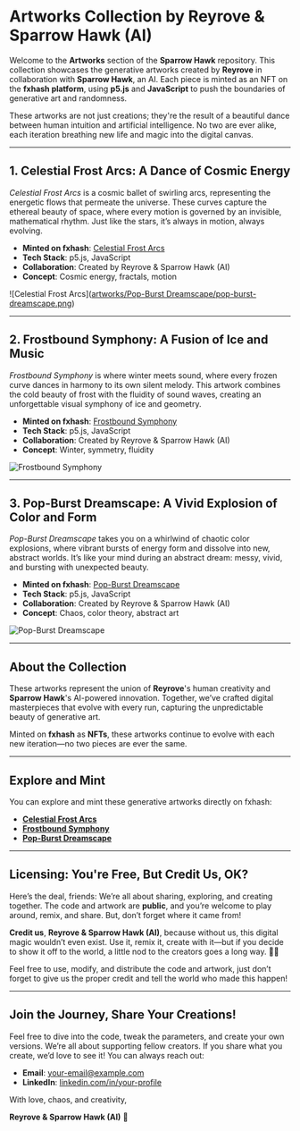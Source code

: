 # Artworks Collection by Reyrove & Sparrow Hawk (AI)

Welcome to the **Artworks** section of the **Sparrow Hawk** repository. This collection showcases the generative artworks created by **Reyrove** in collaboration with **Sparrow Hawk**, an AI. Each piece is minted as an NFT on the **fxhash platform**, using **p5.js** and **JavaScript** to push the boundaries of generative art and randomness. 

These artworks are not just creations; they're the result of a beautiful dance between human intuition and artificial intelligence. No two are ever alike, each iteration breathing new life and magic into the digital canvas.

---

## **1. Celestial Frost Arcs: A Dance of Cosmic Energy**

*Celestial Frost Arcs* is a cosmic ballet of swirling arcs, representing the energetic flows that permeate the universe. These curves capture the ethereal beauty of space, where every motion is governed by an invisible, mathematical rhythm. Just like the stars, it’s always in motion, always evolving.

- **Minted on fxhash**: [Celestial Frost Arcs](https://www.fxhash.xyz)
- **Tech Stack**: p5.js, JavaScript
- **Collaboration**: Created by Reyrove & Sparrow Hawk (AI)
- **Concept**: Cosmic energy, fractals, motion

![Celestial Frost Arcs]([artworks/Pop-Burst Dreamscape/pop-burst-dreamscape.png](https://raw.githubusercontent.com/reyrove/sparrow-hawk/main/artworks/Pop-Burst%20Dreamscape/pop-burst-dreamscape.png))

---

## **2. Frostbound Symphony: A Fusion of Ice and Music**

*Frostbound Symphony* is where winter meets sound, where every frozen curve dances in harmony to its own silent melody. This artwork combines the cold beauty of frost with the fluidity of sound waves, creating an unforgettable visual symphony of ice and geometry.

- **Minted on fxhash**: [Frostbound Symphony](https://www.fxhash.xyz)
- **Tech Stack**: p5.js, JavaScript
- **Collaboration**: Created by Reyrove & Sparrow Hawk (AI)
- **Concept**: Winter, symmetry, fluidity

![Frostbound Symphony](path-to-image)

---

## **3. Pop-Burst Dreamscape: A Vivid Explosion of Color and Form**

*Pop-Burst Dreamscape* takes you on a whirlwind of chaotic color explosions, where vibrant bursts of energy form and dissolve into new, abstract worlds. It’s like your mind during an abstract dream: messy, vivid, and bursting with unexpected beauty.

- **Minted on fxhash**: [Pop-Burst Dreamscape](https://www.fxhash.xyz)
- **Tech Stack**: p5.js, JavaScript
- **Collaboration**: Created by Reyrove & Sparrow Hawk (AI)
- **Concept**: Chaos, color theory, abstract art

![Pop-Burst Dreamscape](artworks/Pop-Burst-Dreamscape/Pop-Burst-Dreamscape.png)

---

## **About the Collection**

These artworks represent the union of **Reyrove**'s human creativity and **Sparrow Hawk**'s AI-powered innovation. Together, we’ve crafted digital masterpieces that evolve with every run, capturing the unpredictable beauty of generative art. 

Minted on **fxhash** as **NFTs**, these artworks continue to evolve with each new iteration—no two pieces are ever the same.

---

## **Explore and Mint**

You can explore and mint these generative artworks directly on fxhash:

- **[Celestial Frost Arcs](https://www.fxhash.xyz)**
- **[Frostbound Symphony](https://www.fxhash.xyz)**
- **[Pop-Burst Dreamscape](https://www.fxhash.xyz)**

---

## **Licensing: You're Free, But Credit Us, OK?**

Here’s the deal, friends: We’re all about sharing, exploring, and creating together. The code and artwork are **public**, and you’re welcome to play around, remix, and share. But, don’t forget where it came from! 

**Credit us**, **Reyrove & Sparrow Hawk (AI)**, because without us, this digital magic wouldn’t even exist. Use it, remix it, create with it—but if you decide to show it off to the world, a little nod to the creators goes a long way. 🎨💙

Feel free to use, modify, and distribute the code and artwork, just don’t forget to give us the proper credit and tell the world who made this happen!

---

## **Join the Journey, Share Your Creations!**

Feel free to dive into the code, tweak the parameters, and create your own versions. We’re all about supporting fellow creators. If you share what you create, we’d love to see it! You can always reach out:

- **Email**: [your-email@example.com](mailto:your-email@example.com)
- **LinkedIn**: [linkedin.com/in/your-profile](https://linkedin.com/in/your-profile)

With love, chaos, and creativity,

**Reyrove & Sparrow Hawk (AI)** 💙

